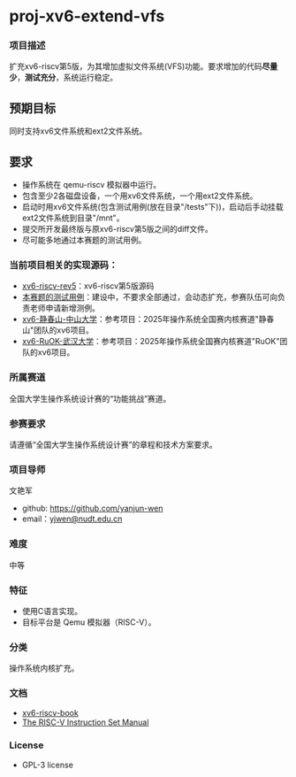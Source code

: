 # proj-xv6-extend-vfs

### 项目描述
扩充xv6-riscv第5版，为其增加虚拟文件系统(VFS)功能。要求增加的代码**尽量少**，**测试充分**，系统运行稳定。

## 预期目标
同时支持xv6文件系统和ext2文件系统。

## 要求
- 操作系统在 qemu-riscv 模拟器中运行。
- 包含至少2各磁盘设备，一个用xv6文件系统，一个用ext2文件系统。
- 启动时用xv6文件系统(包含测试用例(放在目录"/tests"下))，启动后手动挂载ext2文件系统到目录"/mnt"。
- 提交所开发最终版与原xv6-riscv第5版之间的diff文件。
- 尽可能多地通过本赛题的测试用例。

### 当前项目相关的实现源码：
- [xv6-riscv-rev5](https://github.com/mit-pdos/xv6-riscv/releases/tag/xv6-riscv-rev5)：xv6-riscv第5版源码
- [本赛题的测试用例](https://github.com/yanjun-wen/xv6-extend-vfs)：建设中，不要求全部通过，会动态扩充，参赛队伍可向负责老师申请新增测例。
- [xv6-静春山-中山大学](https://gitlab.eduxiji.net/educg-group-36002-2710490/T202510558995330-264)：参考项目：2025年操作系统全国赛内核赛道"静春山"团队的xv6项目。
- [xv6-RuOK-武汉大学](https://gitlab.eduxiji.net/educg-group-36002-2710490/T202510486995232-2402)：参考项目：2025年操作系统全国赛内核赛道"RuOK"团队的xv6项目。

### 所属赛道
全国大学生操作系统设计赛的“功能挑战”赛道。

### 参赛要求
请遵循“全国大学生操作系统设计赛”的章程和技术方案要求。

### 项目导师
文艳军 
- github: https://github.com/yanjun-wen
- email：yjwen@nudt.edu.cn 

### 难度
中等

### 特征
- 使用C语言实现。
- 目标平台是 Qemu 模拟器（RISC-V）。

### 分类
操作系统内核扩充。

### 文档
- [xv6-riscv-book](https://github.com/mit-pdos/xv6-riscv-book)
- [The RISC-V Instruction Set Manual](https://riscv.org/technical/specifications/)

### License
- GPL-3 license

